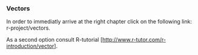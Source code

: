 ### Vectors


In order to immediatly arrive at the right chapter click on the following link: r-project/vectors.

As a second option consult R-tutorial [http://www.r-tutor.com/r-introduction/vector].
